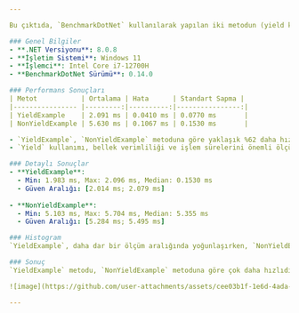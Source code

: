 ```yaml
---

Bu çıktıda, `BenchmarkDotNet` kullanılarak yapılan iki metodun (yield kullanan ve kullanmayan) performans test sonuçları yer almaktadır.

### Genel Bilgiler
- **.NET Versiyonu**: 8.0.8
- **İşletim Sistemi**: Windows 11
- **İşlemci**: Intel Core i7-12700H
- **BenchmarkDotNet Sürümü**: 0.14.0

### Performans Sonuçları
| Metot           | Ortalama | Hata      | Standart Sapma |
|---------------- |---------:|----------:|----------------:|
| YieldExample    | 2.091 ms | 0.0410 ms | 0.0770 ms       |
| NonYieldExample | 5.630 ms | 0.1067 ms | 0.1530 ms       |

- `YieldExample`, `NonYieldExample` metoduna göre yaklaşık %62 daha hızlıdır.
- `Yield` kullanımı, bellek verimliliği ve işlem sürelerini önemli ölçüde azaltmaktadır.

### Detaylı Sonuçlar
- **YieldExample**:
  - Min: 1.983 ms, Max: 2.096 ms, Median: 0.1530 ms
  - Güven Aralığı: [2.014 ms; 2.079 ms]
  
- **NonYieldExample**:
  - Min: 5.103 ms, Max: 5.704 ms, Median: 5.355 ms
  - Güven Aralığı: [5.284 ms; 5.495 ms]

### Histogram
`YieldExample`, daha dar bir ölçüm aralığında yoğunlaşırken, `NonYieldExample` daha geniş bir aralığa yayılmıştır.

### Sonuç
`YieldExample` metodu, `NonYieldExample` metoduna göre çok daha hızlıdır ve `yield return` kullanımının performans avantajını açıkça ortaya koymaktadır.

![image](https://github.com/user-attachments/assets/cee03b1f-1e6d-4ada-9a3a-7282cf99df42)

--- 
```

